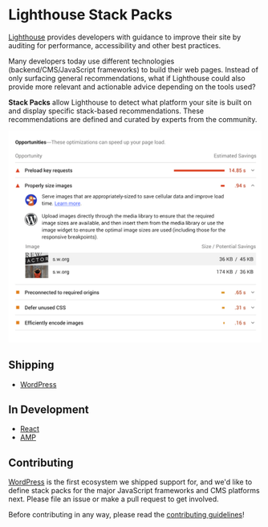 # Lighthouse Stack Packs

[Lighthouse](https://github.com/GoogleChrome/lighthouse) provides developers with guidance to improve their site by auditing for performance, accessibility and other best practices.

Many developers today use different technologies (backend/CMS/JavaScript frameworks) to build their web pages. Instead of only surfacing general recommendations, what if Lighthouse could also provide more relevant and actionable advice depending on the tools used?

**Stack Packs** allow Lighthouse to detect what platform your site is built on and display specific stack-based recommendations. These recommendations are defined and curated by experts from the community.


<p align="center">
  <img alt="Prototype" title="Prototype" src="https://raw.githubusercontent.com/GoogleChrome/lighthouse-stack-packs/paulirish-patch-1/image-example.png">
</p>


## Shipping

* [WordPress](https://houssein.me/lighthouse/viewer-wordpress/?gist=9efc3fc22dc500620c884db995e3fb6c)

## In Development

* [React](https://react-pack-demo-25wm86cuv.now.sh/)
* [AMP](https://amp-pack-demo-5v0c7chul.now.sh/)

## Contributing

[WordPress](https://wordpress.org/) is the first ecosystem we shipped support for, and we'd like to define stack packs for the  major JavaScript frameworks and CMS platforms next. Please file an issue or make a pull request to get involved.

Before contributing in any way, please read the [contributing guidelines](./CONTRIBUTING.md)!
